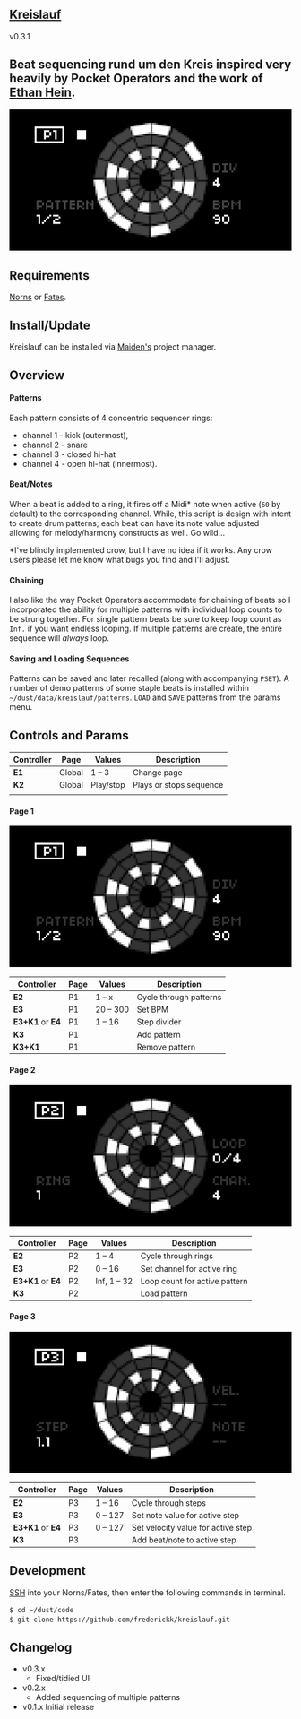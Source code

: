 [Kreislauf](https://norns.community/en/authors/frederickk/kreislauf)
---

v0.3.1

## Beat sequencing rund um den Kreis inspired very heavily by Pocket Operators and the work of [Ethan Hein](http://www.ethanhein.com/). 

![Kreislauf UI](./.assets/kreislauf.gif)

## Requirements

[Norns](https://monome.org/norns) or [Fates](https://llllllll.co/t/fates-a-diy-norns-dac-board-for-raspberry-pi/22999).


## Install/Update

Kreislauf can be installed via [Maiden's](https://norns.local/maiden) project manager.


## Overview 

#### Patterns

Each pattern consists of 4 concentric sequencer rings:

- channel 1 - kick (outermost), 
- channel 2 - snare
- channel 3 - closed hi-hat
- channel 4 - open hi-hat (innermost).



#### Beat/Notes

When a beat is added to a ring, it fires off a Midi* note when active (`60` by default) to the corresponding channel. While, this script is design with intent to create drum patterns; each beat can have its note value adjusted allowing for melody/harmony constructs as well. Go wild...

*I've blindly implemented crow, but I have no idea if it works. Any crow users please let me know what bugs you find and I'll adjust.

#### Chaining

I also like the way Pocket Operators accommodate for chaining of beats so I incorporated the ability for multiple patterns with individual loop counts to be strung together. For single pattern beats be sure to keep loop count as `Inf.` if you want endless looping. If multiple patterns are create, the entire sequence will *always* loop.

#### Saving and Loading Sequences

Patterns can be saved and later recalled (along with accompanying `PSET`). A number of demo patterns of some staple beats is installed within `~/dust/data/kreislauf/patterns`. `LOAD` and `SAVE` patterns from the params menu.


<!-- WIP
## Demo

Here's a brief video showing a workflow with the OP-Z.

[ video ]
-->

## Controls and Params

| Controller          | Page   | Values      | Description                        |
| ------------------- | ------ | ----------- | ---------------------------------- |
| **E1**              | Global | 1 – 3       | Change page                        |
| **K2**              | Global | Play/stop   | Plays or stops sequence            |
|                     |        |             |                                    |

#### Page 1

![Kreislauf page 1 screenshot](./.assets/kreislauf-1.png)

| Controller          | Page   | Values      | Description                        |
| ------------------- | ------ | ----------- | ---------------------------------- |
| **E2**              | P1     | 1 – x       | Cycle through patterns             |
| **E3**              | P1     | 20 – 300    | Set BPM                            |
| **E3+K1** or **E4** | P1     | 1 – 16      | Step divider                       |
| **K3**              | P1     |             | Add pattern                        |
| **K3+K1**           | P1     |             | Remove pattern                     |

#### Page 2

![Kreislauf page 2 screenshot](./.assets/kreislauf-2.png)

| Controller          | Page   | Values      | Description                        |
| ------------------- | ------ | ----------- | ---------------------------------- |
| **E2**              | P2     | 1 – 4       | Cycle through rings                |
| **E3**              | P2     | 0 – 16      | Set channel for active ring        |
| **E3+K1** or **E4** | P2     | Inf, 1 – 32 | Loop count for active pattern      |
| **K3**              | P2     |             | Load pattern                       |

#### Page 3

![Kreislauf page 3 screenshot](./.assets/kreislauf-3.png)

| Controller          | Page   | Values      | Description                        |
| ------------------- | ------ | ----------- | ---------------------------------- |
| **E2**              | P3     | 1 – 16      | Cycle through steps                |
| **E3**              | P3     | 0 – 127     | Set note value for active step     |
| **E3+K1** or **E4** | P3     | 0 – 127     | Set velocity value for active step |
| **K3**              | P3     |             | Add beat/note to active step       |



## Development

[SSH](https://monome.org/docs/norns/maiden/#ssh) into your Norns/Fates, then enter the following commands in terminal.

```bash
$ cd ~/dust/code
$ git clone https://github.com/frederickk/kreislauf.git
```


## Changelog
- v0.3.x
    - Fixed/tidied UI
- v0.2.x
    - Added sequencing of multiple patterns
- v0.1.x Initial release